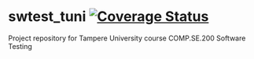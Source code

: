 # swtest_tuni [![Coverage Status](https://coveralls.io/repos/github/r-kivi/swtest_tuni/badge.svg?branch=main)](https://coveralls.io/github/r-kivi/swtest_tuni?branch=main)
Project repository for Tampere University course COMP.SE.200 Software Testing
